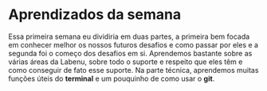 # Aprendizados da semana
Essa primeira semana eu dividiria em duas partes, a primeira bem focada em conhecer melhor os nossos futuros desafios e como passar por eles e a segunda foi o começo dos desafios em si. Aprendemos bastante sobre as várias áreas da Labenu, sobre todo o suporte e respeito que eles têm e como conseguir de fato esse suporte. Na parte técnica, aprendemos muitas funções úteis do **terminal** e um pouquinho de como usar o **git**.